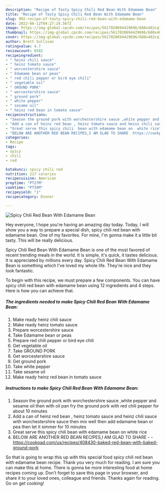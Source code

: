```yaml
---
description: "Recipe of Tasty Spicy Chili Red Bean With Edamame Bean"
title: "Recipe of Tasty Spicy Chili Red Bean With Edamame Bean"
slug: 992-recipe-of-tasty-spicy-chili-red-bean-with-edamame-bean
date: 2022-06-12T04:27:24.567Z
image: https://img-global.cpcdn.com/recipes/5617020694429696/680x482cq70/spicy-chili-red-bean-with-edamame-bean-recipe-main-photo.jpg
thumbnail: https://img-global.cpcdn.com/recipes/5617020694429696/680x482cq70/spicy-chili-red-bean-with-edamame-bean-recipe-main-photo.jpg
cover: https://img-global.cpcdn.com/recipes/5617020694429696/680x482cq70/spicy-chili-red-bean-with-edamame-bean-recipe-main-photo.jpg
author: Brett Sullivan
ratingvalue: 4.7
reviewcount: 8582
recipeingredient:
- " heinz chili sauce"
- " heinz tomato sauce"
- " worcestershire sauce"
- " Edamame bean or peas"
- " red chili pepper or bird eye chili"
- " vegetable oil"
- " GROUND PORK"
- " worcestershire sauce"
- " ground pork"
- " white pepper"
- " sesame oil"
- " heinz red bean in tomato sauce"
recipeinstructions:
- "Season the ground pork with worchestershire sauce ,white pepper and sesame oil then with oil pan fry the ground pork with red chili pepper for about 10 minutes"
- "Add a can of heinz red bean , heinz tomato sauce and heinz chili sauce with worchestershire sauce then mix well then add  edamame bean or pea then  let it simmer for 10 minutes"
- "Great serve this spicy chili  bean with edamame bean on  white rice"
- "BELOW ARE ANOTHER RED BEAN RECIPES,I AM GLAD TO SHARE  https://cookpad.com/us/recipes/408430-baked-red-bean-with-baked-ground-pork"
categories:
- Recipe
tags:
- spicy
- chili
- red

katakunci: spicy chili red 
nutrition: 217 calories
recipecuisine: American
preptime: "PT27M"
cooktime: "PT34M"
recipeyield: "1"
recipecategory: Dinner

---
```



![Spicy Chili Red Bean With Edamame Bean](https://img-global.cpcdn.com/recipes/5617020694429696/680x482cq70/spicy-chili-red-bean-with-edamame-bean-recipe-main-photo.jpg)

Hey everyone, I hope you're having an amazing day today. Today, I will show you a way to prepare a special dish, spicy chili red bean with edamame bean. One of my favorites. For mine, I'm gonna make it a little bit tasty. This will be really delicious.

Spicy Chili Red Bean With Edamame Bean is one of the most favored of recent trending meals in the world. It is simple, it's quick, it tastes delicious. It is appreciated by millions every day. Spicy Chili Red Bean With Edamame Bean is something which I've loved my whole life. They're nice and they look fantastic.




To begin with this recipe, we must prepare a few components. You can have spicy chili red bean with edamame bean using 12 ingredients and 4 steps. Here is how you can achieve that.

<!--inarticleads1-->

##### The ingredients needed to make Spicy Chili Red Bean With Edamame Bean:

1. Make ready  heinz chili sauce
1. Make ready  heinz tomato sauce
1. Prepare  worcestershire sauce
1. Take  Edamame bean or peas
1. Prepare  red chili pepper or bird eye chili
1. Get  vegetable oil
1. Take  GROUND PORK
1. Get  worcestershire sauce
1. Get  ground pork
1. Take  white pepper
1. Take  sesame oil
1. Make ready  heinz red bean in tomato sauce




<!--inarticleads2-->

##### Instructions to make Spicy Chili Red Bean With Edamame Bean:

1. Season the ground pork with worchestershire sauce ,white pepper and sesame oil then with oil pan fry the ground pork with red chili pepper for about 10 minutes
1. Add a can of heinz red bean , heinz tomato sauce and heinz chili sauce with worchestershire sauce then mix well then add  edamame bean or pea then  let it simmer for 10 minutes
1. Great serve this spicy chili  bean with edamame bean on  white rice
1. BELOW ARE ANOTHER RED BEAN RECIPES,I AM GLAD TO SHARE -  - https://cookpad.com/us/recipes/408430-baked-red-bean-with-baked-ground-pork




So that is going to wrap this up with this special food spicy chili red bean with edamame bean recipe. Thank you very much for reading. I am sure you can make this at home. There is gonna be more interesting food at home recipes coming up. Don't forget to save this page in your browser, and share it to your loved ones, colleague and friends. Thanks again for reading. Go on get cooking!
